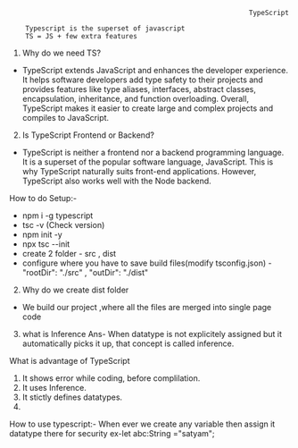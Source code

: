                                                                 TypeScript

        Typescript is the superset of javascript
        TS = JS + few extra features

1. Why do we need TS?

- TypeScript extends JavaScript and enhances the developer experience. It helps software developers add type safety to their projects and provides features like type aliases, interfaces, abstract classes, encapsulation, inheritance, and function overloading. Overall, TypeScript makes it easier to create large and complex projects and compiles to JavaScript.

2. Is TypeScript Frontend or Backend?

- TypeScript is neither a frontend nor a backend programming language. It is a superset of the popular software language, JavaScript. This is why TypeScript naturally suits front-end applications. However, TypeScript also works well with the Node backend.

How to do Setup:-

- npm i -g typescript
- tsc -v (Check version)
- npm init -y
- npx tsc --init
- create 2 folder - src , dist
- configure where you have to save build files(modify tsconfig.json) - "rootDir": "./src" , "outDir": "./dist"

2. Why do we create dist folder

- We build our project ,where all the files are merged into single page code

3. what is Inference
   Ans- When datatype is not explicitely assigned but it automatically picks it up, that concept is called inference.


What is advantage of TypeScript

1. It shows error while coding, before complilation.
2. It uses Inference.
3. It stictly defines datatypes.
4. 

How to use typescript:-
When ever we create any variable then assign it datatype there for security
ex-let abc:String ="satyam";
 